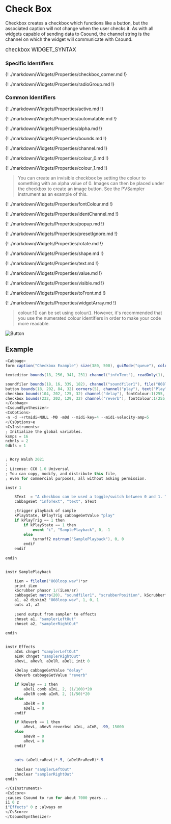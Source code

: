 # Check Box

Checkbox creates a checkbox which functions like a button, but the associated caption will not change when the user checks it. As with all widgets capable of sending data to Csound, the channel string is the channel on which the widget will communicate with Csound. 


<big></pre>
checkbox WIDGET_SYNTAX
</pre></big>

### Specific Identifiers

{! ./markdown/Widgets/Properties/checkbox_corner.md !} 

{! ./markdown/Widgets/Properties/radioGroup.md !} 

### Common Identifiers

{! ./markdown/Widgets/Properties/active.md !}

{! ./markdown/Widgets/Properties/automatable.md !}

{! ./markdown/Widgets/Properties/alpha.md !} 

{! ./markdown/Widgets/Properties/bounds.md !} 

{! ./markdown/Widgets/Properties/channel.md !} 

{! ./markdown/Widgets/Properties/colour_0.md !} 

{! ./markdown/Widgets/Properties/colour_1.md !} 

>You can create an invisible checkbox by setting the colour to something with an alpha value of 0. Images can then be placed under the checkbox to create an image button. See the PVSampler instrument as an example of this. 

{! ./markdown/Widgets/Properties/fontColour.md !} 

{! ./markdown/Widgets/Properties/identChannel.md !} 

{! ./markdown/Widgets/Properties/popup.md !} 

{! ./markdown/Widgets/Properties/presetIgnore.md !} 

{! ./markdown/Widgets/Properties/rotate.md !} 

{! ./markdown/Widgets/Properties/shape.md !} 

{! ./markdown/Widgets/Properties/text.md !}

{! ./markdown/Widgets/Properties/value.md !} 

{! ./markdown/Widgets/Properties/visible.md !} 

{! ./markdown/Widgets/Properties/toFront.md !} 

{! ./markdown/Widgets/Properties/widgetArray.md !} 

<!--(End of identifiers)/-->

>colour:1() can be set using colour(). However, it's recommended that you use the numerated colour identifiers in order to make your code more readable. 

![Button](../images/checkbox.gif)

## Example
<!--(Widget Example)/-->
```csharp
<Cabbage>
form caption("Checkbox Example") size(380, 500), guiMode("queue"), colour(2, 145, 209) pluginId("def1")

texteditor bounds(18, 256, 341, 231) channel("infoText"), readOnly(1), wrap(1), scrollbars(1)

soundfiler bounds(18, 16, 339, 182), channel("soundfiler1"), file("808loop.wav") colour(147, 210, 0), tableBackgroundColour(0, 0, 0, 0)
button bounds(18, 202, 84, 32) corners(5), channel("play"), text("Play", "Stop")
checkbox bounds(104, 202, 125, 32) channel("delay"), fontColour:1(255, 255, 255) text("Delay Enabled")
checkbox bounds(232, 202, 129, 32) channel("reverb"), fontColour:1(255, 255, 255) text("Reverb Enabled")
</Cabbage>
<CsoundSynthesizer>
<CsOptions>
-n -d -+rtmidi=NULL -M0 -m0d --midi-key=4 --midi-velocity-amp=5
</CsOptions>e
<CsInstruments>
; Initialize the global variables. 
ksmps = 16
nchnls = 2
0dbfs = 1


; Rory Walsh 2021 
;
; License: CC0 1.0 Universal
; You can copy, modify, and distribute this file, 
; even for commercial purposes, all without asking permission. 

instr 1

    SText  = "A checkbox can be used a toggle/switch between 0 and 1. They are typically used to enable or disable certain parameters. In the example, a sample is loaded to a soundfiler. Csound reads the file directly from disk. As the file is playing, the output of the sampler is sent to a master FX instrument. The two checkbox widgets will enable or disable two different effects. \n\nThe soundfiler scrubber position is being updated in real time. To calculate its position, we use a phasor set to a frequency of 1/(file length / sampling rate). This produces a signal that moves from 0 to 1 in the same length of time it takes the file to play. We then multiply this value by the length of the soundfile in samples and use this value to set the position of the tracker."
    cabbageSet "infoText", "text", SText

    ;trigger playback of sample
    kPlayState, kPlayTrig cabbageGetValue "play"
    if kPlayTrig == 1 then
        if kPlayState == 1 then
            event "i", "SamplePlayback", 0, -1
        else
            turnoff2 nstrnum("SamplePlayback"), 0, 0
        endif
    endif    
    
endin


instr SamplePlayback

    iLen = filelen("808loop.wav")*sr
    print iLen
    kScrubber phasor 1/(iLen/sr)
    cabbageSet metro(20), "soundfiler1", "scrubberPosition", kScrubber*iLen
    a1, a2 diskin2 "808loop.wav", 1, 0, 1
    outs a1, a2    
    
    ;send output from sampler to effects
    chnset a1, "samplerLeftOut"
    chnset a2, "samplerRightOut"
    
endin


instr Effects
    aInL chnget "samplerLeftOut"
    aInR chnget "samplerRightOut"
    aRevL, aRevR, aDelR, aDelL init 0

    kDelay cabbageGetValue "delay"
    kReverb cabbageGetValue "reverb"
    
    if kDelay == 1 then
        aDelL comb aInL, 2, (1/100)*20
        aDelR comb aInR, 2, (1/50)*20
    else
        aDelR = 0
        aDelL = 0
    endif

    if kReverb == 1 then
        aRevL, aRevR reverbsc aInL, aInR, .99, 15000
    else
        aRevR = 0
        aRevL = 0
    endif  
    
    
    outs (aDelL+aRevL)*.5, (aDelR+aRevR)*.5  
    
    chnclear "samplerLeftOut"
    chnclear "samplerRightOut" 
endin

</CsInstruments>
<CsScore>
;causes Csound to run for about 7000 years...
i1 0 z
i"Effects" 0 z ;always on
</CsScore>
</CsoundSynthesizer>

```
<!--(End Widget Example)/-->


